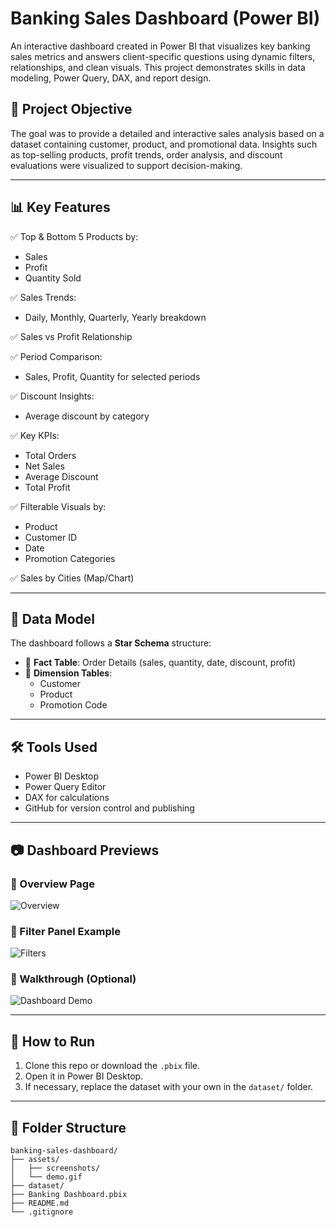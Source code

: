 # Banking Sales Dashboard (Power BI)

An interactive dashboard created in Power BI that visualizes key banking sales metrics and answers client-specific questions using dynamic filters, relationships, and clean visuals. This project demonstrates skills in data modeling, Power Query, DAX, and report design.

## 📌 Project Objective

The goal was to provide a detailed and interactive sales analysis based on a dataset containing customer, product, and promotional data. Insights such as top-selling products, profit trends, order analysis, and discount evaluations were visualized to support decision-making.

---

## 📊 Key Features

✅ Top & Bottom 5 Products by:
- Sales
- Profit
- Quantity Sold

✅ Sales Trends:
- Daily, Monthly, Quarterly, Yearly breakdown

✅ Sales vs Profit Relationship

✅ Period Comparison:
- Sales, Profit, Quantity for selected periods

✅ Discount Insights:
- Average discount by category

✅ Key KPIs:
- Total Orders
- Net Sales
- Average Discount
- Total Profit

✅ Filterable Visuals by:
- Product
- Customer ID
- Date
- Promotion Categories

✅ Sales by Cities (Map/Chart)

---

## 🧱 Data Model

The dashboard follows a **Star Schema** structure:

- 📄 **Fact Table**: Order Details (sales, quantity, date, discount, profit)
- 📄 **Dimension Tables**:
  - Customer
  - Product
  - Promotion Code

---

## 🛠️ Tools Used

- Power BI Desktop
- Power Query Editor
- DAX for calculations
- GitHub for version control and publishing

---

## 📷 Dashboard Previews

### 📌 Overview Page
![Overview](assets/screenshots/overview.png)

### 🔎 Filter Panel Example
![Filters](assets/screenshots/filters-example.png)

### 🎥 Walkthrough (Optional)
![Dashboard Demo](assets/demo.gif)

---

## 📝 How to Run

1. Clone this repo or download the `.pbix` file.
2. Open it in Power BI Desktop.
3. If necessary, replace the dataset with your own in the `dataset/` folder.

---

## 📁 Folder Structure

```plaintext
banking-sales-dashboard/
├── assets/
│   ├── screenshots/
│   └── demo.gif
├── dataset/
├── Banking Dashboard.pbix
├── README.md
└── .gitignore

